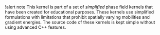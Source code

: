 !alert note
This kernel is part of a set of *simplified* phase field kernels that have been
created for educational purposes. These kernels use simplified formulations with
limitations that prohibit spatially varying mobilities and gradient energies.
The source code of these kernels is kept simple without using advanced C++ features.
